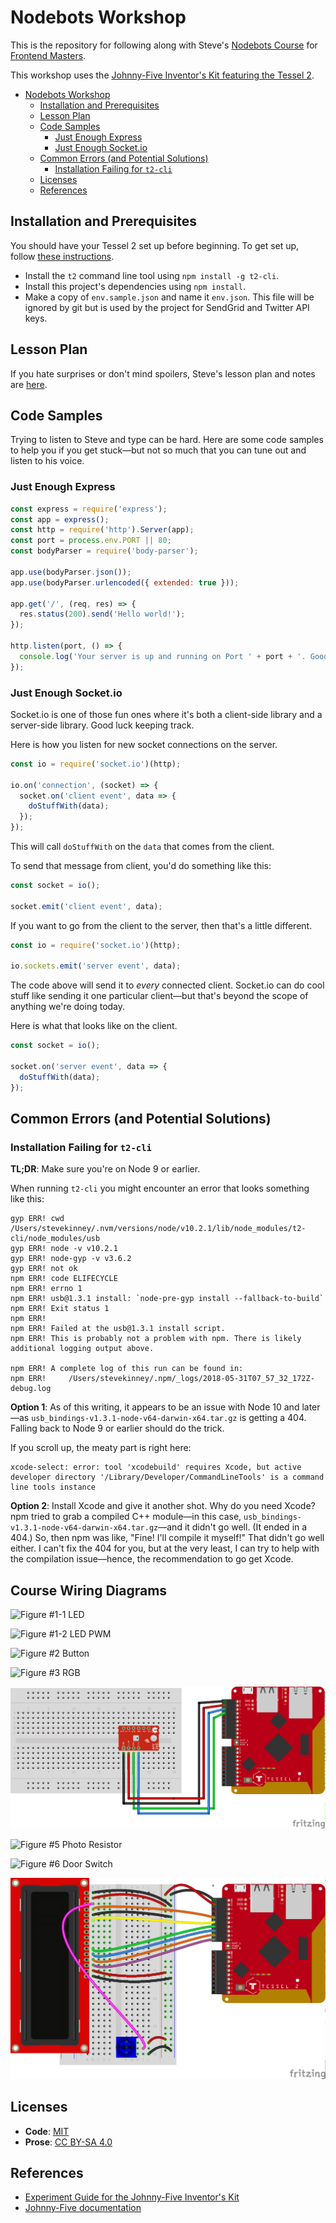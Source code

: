 # Nodebots Workshop

This is the repository for following along with Steve's [Nodebots Course][nw] for [Frontend Masters][fem].

This workshop uses the [Johnny-Five Inventor's Kit featuring the Tessel 2][j5ik].

[fem]: https://frontendmasters.com/
[nw]: https://frontendmasters.com/courses/nodebots/
[j5ik]: https://www.sparkfun.com/products/14604
[t2s]: https://tessel.io/start

<!-- TOC -->

- [Nodebots Workshop](#nodebots-workshop)
  - [Installation and Prerequisites](#installation-and-prerequisites)
  - [Lesson Plan](#lesson-plan)
  - [Code Samples](#code-samples)
    - [Just Enough Express](#just-enough-express)
    - [Just Enough Socket.io](#just-enough-socketio)
  - [Common Errors (and Potential Solutions)](#common-errors-and-potential-solutions)
    - [Installation Failing for `t2-cli`](#installation-failing-for-t2-cli)
  - [Licenses](#licenses)
  - [References](#references)

<!-- /TOC -->

## Installation and Prerequisites

You should have your Tessel 2 set up before beginning. To get set up, follow [these instructions][t2s].

- Install the `t2` command line tool using `npm install -g t2-cli`.
- Install this project's dependencies using `npm install`.
- Make a copy of `env.sample.json` and name it `env.json`. This file will be ignored by git but is used by the project for SendGrid and Twitter API keys.

## Lesson Plan

If you hate surprises or don't mind spoilers, Steve's lesson plan and notes are [here](play-by-play.md).

## Code Samples

Trying to listen to Steve and type can be hard. Here are some code samples to help you if you get stuck—but not so much that you can tune out and listen to his voice.

### Just Enough Express

```js
const express = require('express');
const app = express();
const http = require('http').Server(app);
const port = process.env.PORT || 80;
const bodyParser = require('body-parser');

app.use(bodyParser.json());
app.use(bodyParser.urlencoded({ extended: true }));

app.get('/', (req, res) => {
  res.status(200).send('Hello world!');
});

http.listen(port, () => {
  console.log('Your server is up and running on Port ' + port + '. Good job!');
});
```

### Just Enough Socket.io

Socket.io is one of those fun ones where it's both a client-side library and a server-side library. Good luck keeping track.

Here is how you listen for new socket connections on the server.

```js
const io = require('socket.io')(http);

io.on('connection', (socket) => {
  socket.on('client event', data => {
    doStuffWith(data);
  });
});
```

This will call `doStuffWith` on the `data` that comes from the client.

To send that message from client, you'd do something like this:

```js
const socket = io();

socket.emit('client event', data);
```

If you want to go from the client to the server, then that's a little different.

```js
const io = require('socket.io')(http);

io.sockets.emit('server event', data);
```

The code above will send it to _every_ connected client. Socket.io can do cool stuff like sending it one particular client—but that's beyond the scope of anything we're doing today.

Here is what that looks like on the client.

```js
const socket = io();

socket.on('server event', data => {
  doStuffWith(data);
});
```

## Common Errors (and Potential Solutions)

### Installation Failing for `t2-cli`

**TL;DR**: Make sure you're on Node 9 or earlier.

When running `t2-cli` you might encounter an error that looks something like this:

```
gyp ERR! cwd /Users/stevekinney/.nvm/versions/node/v10.2.1/lib/node_modules/t2-cli/node_modules/usb
gyp ERR! node -v v10.2.1
gyp ERR! node-gyp -v v3.6.2
gyp ERR! not ok
npm ERR! code ELIFECYCLE
npm ERR! errno 1
npm ERR! usb@1.3.1 install: `node-pre-gyp install --fallback-to-build`
npm ERR! Exit status 1
npm ERR!
npm ERR! Failed at the usb@1.3.1 install script.
npm ERR! This is probably not a problem with npm. There is likely additional logging output above.

npm ERR! A complete log of this run can be found in:
npm ERR!     /Users/stevekinney/.npm/_logs/2018-05-31T07_57_32_172Z-debug.log
```

**Option 1**: As of this writing, it appears to be an issue with Node 10 and later—as `usb_bindings-v1.3.1-node-v64-darwin-x64.tar.gz` is getting a 404. Falling back to Node 9 or earlier should do the trick.

If you scroll up, the meaty part is right here:

```
xcode-select: error: tool 'xcodebuild' requires Xcode, but active developer directory '/Library/Developer/CommandLineTools' is a command line tools instance
```

**Option 2**: Install Xcode and give it another shot. Why do you need Xcode? npm tried to grab a compiled C++ module—in this case, `usb_bindings-v1.3.1-node-v64-darwin-x64.tar.gz`—and it didn't go well. (It ended in a 404.) So, then npm was like, "Fine! I'll compile it myself!" That didn't go well either. I can't fix the 404 for you, but at the very least, I can try to help with the compilation issue—hence, the recommendation to go get Xcode.

## Course Wiring Diagrams

![Figure #1-1 LED](wiring-diagrams/figure-01-01-led.png)

![Figure #1-2 LED PWM](wiring-diagrams/figure-01-02-led-pwm.png)

![Figure #2 Button](wiring-diagrams/figure-02-button.png)

![Figure #3 RGB](wiring-diagrams/figure-03-rgb.png)

![Figure #4 BME280](wiring-diagrams/figure-04-bme280.png)

![Figure #5 Photo Resistor](wiring-diagrams/figure-05-photoresistor.png)

![Figure #6 Door Switch](wiring-diagrams/figure-06-door-switch.png)

![Figure #7 LCD Display](wiring-diagrams/figure-07-lcd-v2.png)

## Licenses

- **Code**: [MIT](LICENSE.md)
- **Prose**: [CC BY-SA 4.0][cc]

[cc]: https://creativecommons.org/licenses/by-sa/4.0/

## References

- [Experiment Guide for the Johnny-Five Inventor's Kit](https://learn.sparkfun.com/tutorials/experiment-guide-for-the-johnny-five-inventors-kit/introduction-to-the-johnny-five-inventors-kit)
- [Johnny-Five documentation](http://johnny-five.io/api/)
